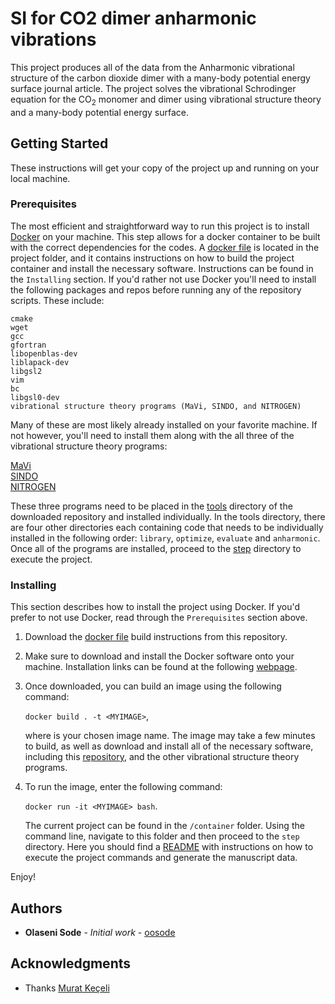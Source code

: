 # SI for CO2 dimer anharmonic vibrations

This project produces all of the data from the Anharmonic vibrational structure of the carbon dioxide dimer with a many-body potential energy surface journal article. The project solves the vibrational Schrodinger equation for the CO<sub>2</sub> monomer and dimer using vibrational structure theory and a many-body potential energy surface.  

## Getting Started

These instructions will get your copy of the project up and running on your local machine. 

### Prerequisites

The most efficient and straightforward way to run this project is to install [Docker](https://docs.docker.com/) on your machine. This step allows for a docker container to be built with the correct dependencies for the codes. A [docker file](dockerfile) is located in the project folder, and it contains instructions on how to build the project container and install the necessary software. Instructions can be found in the `Installing` section. If you'd rather not use Docker you'll need to install the following packages and repos before running any of the repository scripts. These include:

```
cmake
wget
gcc
gfortran
libopenblas-dev
liblapack-dev
libgsl2
vim
bc
libgsl0-dev
vibrational structure theory programs (MaVi, SINDO, and NITROGEN)
```

Many of these are most likely already installed on your favorite machine. If not however, you'll need to install them along with the all three of the vibrational structure theory programs:


[MaVi](https://github.com/keceli/MaVi.git)  
[SINDO]()  
[NITROGEN](https://www.colorado.edu/nitrogen/)  


These three programs need to be placed in the [tools](tools) directory of the downloaded repository and installed individually. In the tools directory, there are four other directories each containing code that needs to be individually installed in the following order: `library`, `optimize`, `evaluate` and `anharmonic`. Once all of the programs are installed, proceed to the [step](step) directory to execute the project.

### Installing

This section describes how to install the project using Docker. If you'd prefer to not use Docker, read through the `Prerequisites` section above. 

1. Download the [docker file](dockerfile) build instructions from this repository. 

2. Make sure to download and install the Docker software onto your machine. Installation links can be found at the following [webpage](https://docs.docker.com/). 

2. Once downloaded, you can build an image using the following command:

   `docker build . -t <MYIMAGE>`,
   
   where <MYIMAGE> is your chosen image name. The image may take a few minutes to build, as well as download and install all      of the necessary software, including this [repository](), and the other vibrational structure theory programs. 
   
3. To run the image, enter the following command:

   `docker run -it <MYIMAGE> bash`.
   
   The current project can be found in the `/container` folder. Using the command line, navigate to this folder and then          proceed to the `step` directory. Here you should find a [README](step/README) with instructions on how to execute the          project commands and generate the manuscript data.

Enjoy!

## Authors

* **Olaseni Sode** - *Initial work* - [oosode](https://github.com/sodelab)

## Acknowledgments

* Thanks [Murat Keçeli](https://github.com/keceli)
